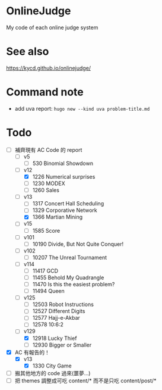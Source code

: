 # OnlineJudge
My code of each online judge system

# See also
https://kycd.github.io/onlinejudge/

# Command note
* add uva report: `hugo new --kind uva problem-title.md`

# Todo
- [ ] 補齊現有 AC Code 的 report
  - [ ] v5
    - [ ] 530 Binomial Showdown
  - [ ] v12
    - [x] 1226 Numerical surprises
    - [ ] 1230 MODEX
    - [ ] 1260 Sales
  - [ ] v13
    - [ ] 1317 Concert Hall Scheduling
    - [ ] 1329 Corporative Network
    - [x] 1366 Martian Mining
  - [ ] v15
    - [ ] 1585 Score
  - [ ] v101
    - [ ] 10190 Divide, But Not Quite Conquer!
  - [ ] v102
    - [ ] 10207 The Unreal Tournament
  - [ ] v114
    - [ ] 11417 GCD
    - [ ] 11455 Behold My Quadrangle
    - [ ] 11470 Is this the easiest problem?
    - [ ] 11494 Queen
  - [ ] v125
    - [ ] 12503 Robot Instructions
    - [ ] 12527 Different Digits
    - [ ] 12577 Hajj-e-Akbar
    - [ ] 12578 10:6:2
  - [ ] v129
    - [x] 12918 Lucky Thief
    - [ ] 12930 Bigger or Smaller
- [x] AC 有報告的！
  - [x] v13
    - [x] 1330 City Game
- [ ] 搬其他地方的 code 過來(噩夢...)
- [ ] 把 themes 調整成可吃 content/* 而不是只吃 content/post/*
